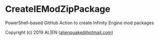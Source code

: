 # CreateIEModZipPackage

PowerShell-based GitHub Action to create Infinity Engine mod packages

Copyright (c) 2019 AL|EN (alienquake@hotmail.com)
